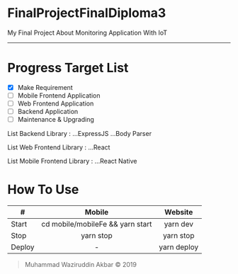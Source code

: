 # FinalProjectFinalDiploma3
My Final Project About Monitoring Application With IoT

---

# Progress Target List

- [x] Make Requirement
- [ ] Mobile Frontend Application
- [ ] Web Frontend Application
- [ ] Backend Application
- [ ] Maintenance & Upgrading

List Backend Library : 
...ExpressJS
...Body Parser

List Web Frontend Library : 
...React

List Mobile Frontend Library : 
...React Native


# How To Use

| #             | Mobile                           | Website    |
| ------------- |:-------------------------------: |:----------:|
| Start         | cd mobile/mobileFe && yarn start | yarn dev   |
| Stop          | yarn stop                        | yarn stop  |
| Deploy        | -                                | yarn deploy|


> Muhammad Waziruddin Akbar © 2019